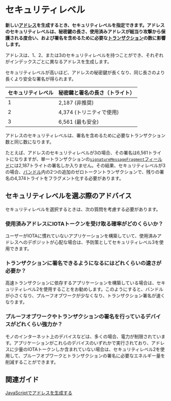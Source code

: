# セキュリティレベル
<!-- # Security levels -->

**新しい[アドレス](../clients/addresses.md)を生成するとき、セキュリティレベルを指定できます。アドレスのセキュリティレベルは、秘密鍵の長さ、使用済みアドレスが総当り攻撃から保護される度合い、および署名を含めるために必要な[トランザクション](../transactions/transactions.md)の数に影響します。**
<!-- **When generating a new [address](../clients/addresses.md), you can specify a security level for it. The security level of an address affects how long the private key is, how secure a spent address is against brute-force attacks, and how many [transactions](../transactions/transactions.md) are needed to contain the signature.** -->

アドレスは、1、2、または3のセキュリティレベルを持つことができ、それぞれがインデックスごとに異なるアドレスを生成します。
<!-- Addresses can have a security level of 1, 2, or 3, and each one generates a different address for each index. -->

セキュリティレベルが高いほど、アドレスの秘密鍵が長くなり、同じ長さのより長くより安全な署名が得られます。
<!-- The greater the security level, the longer the address's private key, which results in a longer and more secure signature of the same length. -->

| **セキュリティレベル** | **秘密鍵と署名の長さ（トライト）** |
| :--------------------- | :--------------------------------- |
| 1                      | 2,187 (非推奨)                     |
| 2                      | 4,374 (トリニティで使用)           |
| 3                      | 6,561 (最も安全)                   |

アドレスのセキュリティレベルは、署名を含めるために必要なトランザクション数と同じ数になります。
<!-- The security level of an address corresponds to the same number of transactions that are needed to contain the signature. -->

たとえば、アドレスのセキュリティレベルが3の場合、その署名は6,561トライトになりますが、単一トランザクションの[`signatureMessageFragment`フィールド](../transactions/transactions.md#structure-of-a-transaction)には2,187トライトの署名しか入りません。その結果、セキュリティレベルが3の場合、[バンドル](../transactions/bundles.md)内の2つの追加のゼロトークントランザクションで、残りの署名の4,374トライトをフラグメント化する必要があります。
<!-- For example, when an address has a security level of 3, its signature is 6,561 trytes long, but the [`signatureMessageFragment` field](../transactions/transactions.md#structure-of-a-transaction) of a single transaction can contain only 2,187 trytes. As a result, you would need fragment the other 4,374 trytes of the signature over 2 additional zero-value transactions in the [bundle](../transactions/bundles.md). -->

## セキュリティレベルを選ぶ際のアドバイス
<!-- ## Advice for choosing a security level -->

セキュリティレベルを選択するときは、次の質問を考慮する必要があります。
<!-- When choosing a security level, you should consider the following questions. -->

### 使用済みアドレスにIOTAトークンを受け取る確率がどのくらいか？
<!-- ### What is the probability that the address will be spent and still receive IOTA tokens? -->

ユーザーがIOTAに慣れていないアプリケーションを構築していて、使用済みアドレスへのデポジットが心配な場合は、予防策としてセキュリティレベル3を使用できます。
<!-- If you're building an application where your users aren't familiar with IOTA and you are concerned about them depositing into spent addresses, you may want to use security level 3 as a precaution. -->

### トランザクションに署名できるようになるにはどれくらいの速さが必要か？
<!-- ### How fast do you need to be able to sign transactions? -->

高速トランザクションに依存するアプリケーションを構築している場合は、セキュリティレベル2を使用することをお勧めします。このようにすると、バンドルが小さくなり、プルーフオブワークが少なくなり、トランザクション署名が速くなります。
<!-- If you're building an application that relies on fast transactions, you may want to use security level 2. This way, you can benefit from smaller bundles, less proof of work, and faster transaction signing. -->

### プルーフオブワークやトランザクションの署名を行っているデバイスがどれくらい強力か？
<!-- ### How powerful is the device that is doing proof of work and/or signing transactions? -->

モノのインターネット上のデバイスなどは、多くの場合、電力が制限されています。アプリケーションがこれらのデバイスのいずれかで実行されており、アドレスに少量のIOTAトークンしか含まれていない場合は、セキュリティレベル2を使用して、プルーフオブワークとトランザクションの署名に必要なエネルギー量を削減することができます。
<!-- Devices such as those on the Internet of Things are often power-constrained. If your application is running on one of these devices and the addresses contain only small amounts of IOTA tokens, you may want to use security level 2 to reduce the amount of energy needed to do proof of work and to sign transactions. -->

## 関連ガイド
<!-- ## Related guides -->

[JavaScriptでアドレスを生成する](root://client-libraries/0.1/how-to-guides/js/generate-an-address.md)
<!-- [Generate an address in JavaScript](root://client-libraries/0.1/how-to-guides/js/generate-an-address.md). -->

